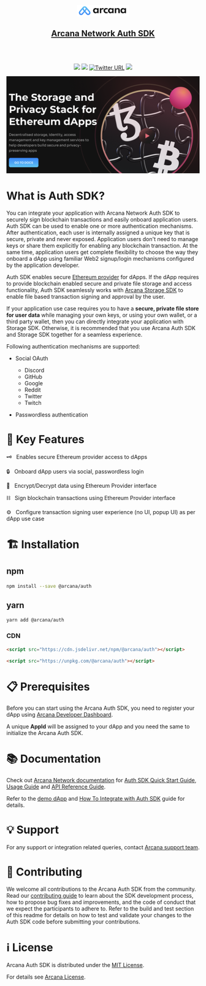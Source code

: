 <p align="center">
<a href="#start"><img height="30rem" src="https://raw.githubusercontent.com/arcana-network/branding/main/an_logo_light_temp.png"/></a>
<h2 align="center"> <a href="https://arcana.network/">Arcana Network Auth SDK </a></h2>
</p>
<br/>
<p id="banner" align="center">
<br/>
<a title="MIT License" href="https://github.com/arcana-network/license/blob/main/LICENSE.md"><img src="https://img.shields.io/badge/license-MIT-blue"/></a>
<a title="Beta release" href="https://github.com/arcana-network/auth/releases"><img src="https://img.shields.io/github/v/release/arcana-network/auth?style=flat-square&color=28A745"/></a>
<a title="Twitter" href="https://twitter.com/ArcanaNetwork"><img alt="Twitter URL" src="https://img.shields.io/twitter/url?style=social&url=https%3A%2F%2Ftwitter.com%2FArcanaNetwork"/></a>
<a title="CodeCov" href="https://codecov.io/gh/arcana-network/auth"> 
 <img src="https://codecov.io/gh/arcana-network/auth/branch/dev/graph/badge.svg?token=KmdjEs3enL"/></a>
</p><p id="start" align="center">
<a href="https://docs.beta.arcana.network/"><img src="https://raw.githubusercontent.com/arcana-network/branding/main/an_banner_temp.png" alt="Arcana Auth SDK"/></a>
</p>

# What is Auth SDK?

You can integrate your application with Arcana Network Auth SDK to securely sign blockchain transactions and easily onboard application users. Auth SDK can be used to enable one or more authentication mechanisms. After authentication, each user is internally assigned a unique key that is secure, private and never exposed. Application users don't need to manage keys or share them explicitly for enabling any blockchain transaction. At the same time, application users get complete flexibility to choose the way they onboard a dApp using familiar Web2 signup/login mechanisms configured by the application developer.

Auth SDK enables secure [Ethereum provider](https://eips.ethereum.org/EIPS/eip-1193) for dApps. If the dApp requires to provide blockchain enabled secure and private file storage and access functionality, Auth SDK seamlessly works with [Arcana Storage SDK](https://github.com/arcana-network/storage) to enable file based transaction signing and approval by the user.

If your application use case requires you to have a **secure, private file store for user data** while managing your own keys, or using your own wallet, or a third party wallet, then you can directly integrate your application with Storage SDK. Otherwise, it is recommended that you use Arcana Auth SDK and Storage SDK together for a seamless experience.

Following authentication mechanisms are supported:

- Social OAuth

  - Discord
  - GitHub
  - Google
  - Reddit
  - Twitter
  - Twitch

- Passwordless authentication

# 💪 Key Features

<p>🗝️ &nbsp; Enables secure Ethereum provider access to dApps</p>
<p>🔒 &nbsp; Onboard dApp users via social, passwordless login</p>
<p>👛 &nbsp; Encrypt/Decrypt data using Ethereum Provider interface</p>
<p>⛓️ &nbsp; Sign blockchain transactions using Ethereum Provider interface</p>
<p>⚙️ &nbsp; Configure transaction signing user experience (no UI, popup UI) as per dApp use case</p>

# 🏗️ Installation

## npm

```sh
npm install --save @arcana/auth
```

## yarn

```sh
yarn add @arcana/auth
```

### CDN

```html
<script src="https://cdn.jsdelivr.net/npm/@arcana/auth"></script>
```

```html
<script src="https://unpkg.com/@arcana/auth"></script>
```

# 📋 Prerequisites

Before you can start using the Arcana Auth SDK, you need to register your dApp using [Arcana Developer Dashboard](https://dashboard.beta.arcana.network/).

A unique **AppId** will be assigned to your dApp and you need the same to initialize the Arcana Auth SDK.

# 📚 Documentation

Check out [Arcana Network documentation](https://docs.beta.arcana.network/) for [Auth SDK Quick Start Guide](https://docs.beta.arcana.network/docs/auth_qs), [Usage Guide](https://docs.beta.arcana.network/docs/auth_usage) and [API Reference Guide](https://docs.beta.arcana.network/docs/auth_ref).

Refer to the [demo dApp](https://docs.beta.arcana.network/docs/demo-app) and [How To Integrate with Auth SDK](https://docs.beta.arcana.network/docs/setupwallet) guide for details.

# 💡 Support

For any support or integration related queries, contact [Arcana support team](mailto:support@arcana.network).

# 🤝 Contributing

We welcome all contributions to the Arcana Auth SDK from the community. Read our [contributing guide](https://github.com/arcana-network/license/blob/main/CONTRIBUTING.md) to learn about the SDK development process, how to propose bug fixes and improvements, and the code of conduct that we expect the participants to adhere to. Refer to the build and test section of this readme for details on how to test and validate your changes to the Auth SDK code before submitting your contributions.

# ℹ️ License

Arcana Auth SDK is distributed under the [MIT License](https://fossa.com/blog/open-source-licenses-101-mit-license/).

For details see [Arcana License](https://github.com/arcana-network/license/blob/main/LICENSE.md).
